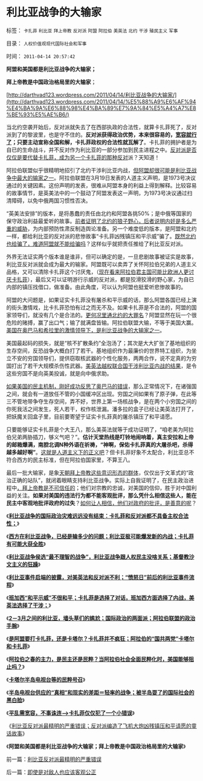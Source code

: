 # 利比亚战争的大输家

标签： `卡扎菲` `利比亚` `拜上帝教` `反对派` `阿盟` `阿拉伯` `美英法` `北约` `干涉` `殖民主义` `军事` 

目录： `人权价值观现代国际社会和军事`

时间： `2011-04-14 20:57:42`

**阿盟和美国都是利比亚战争的大输家；**

**拜上帝教是中国政治格局里的大输家**；

[http://darthvad123.wordpress.com/2011/04/14/利比亚战争的大输家/](http://darthvad123.wordpress.com/2011/04/14/%E5%88%A9%E6%AF%94%E4%BA%9A%E6%88%98%E4%BA%89%E7%9A%84%E5%A4%A7%E8%BE%93%E5%AE%B6/)

当北约空袭开始后，反对派就失去了在西部执政的合法性，就算卡扎菲死了，反对派到了的黎波里，也是守不住的。**反对派获得政治优势，本来很容易的，[宽容就行了](../../../2010/5/22/阿拉伯帝国崛起和王朝灭亡的内因.md)；只要主动宣称全国和解，卡扎菲政权的合法性就瓦解了**。卡扎菲的拥护者是为自已的生命战斗，并不反对作为利比亚的一部分参加到民主进程之中。[反对派是否仅仅是要代替卡扎菲，成为另一个卡扎菲的那种反对](../../../2011/4/5/二战后亚非拉“民主乱局”的三角原理.md)派？天知道！

阿拉伯联盟似乎很精明地招引了北约干涉利比亚内战，[但阿盟却很可能是利比亚战争中最大的输家之一](../../../2011/3/21/萨科奇给阿盟耍了，奥巴马让萨科奇卖了.md)。阿拉伯联盟在3月19日发表的人道主义声明，是1973号决议通过的关键因素。这份声明的发表，很难从阿盟本身的利益上得到解释。比较容易的故事情节，是英美法中的一个鼓动了阿盟发表这一声明，为1973号决议通过扫清障碍，以免中俄两国习惯性否决。

“英美法安排”的版本，是将愚蠢的责任由北约和阿盟各挑50%；是中俄等国家的保守政治利益最爱听的故事。[前者证明了北约的狼子野心，后者说明内奸是多么严重的威胁](../../../2011/1/17/唱戏的需要一个大花脸.md)，为内部预防性肃反制造舆论准备。另一个难度低的版本，是阿盟和北约一样，都给利比亚的反对派的悲惨故事“卡扎菲凶残镇压和平示威”骗了。[既然北约也给骗了，难道阿盟就不能给骗吗](../../../2011/2/12/中国古代“发现了”边际效应和帕累托累积.md)？这样似乎就把责任推给了利比亚反对派。

外界无法证实两个版本谁是谁非，但可以确定的是，一旦悲剧故事被证实是故事，利比亚反对派就会成为最大的输家。阿盟既可以卖弄了关怀阿拉伯兄弟的人道主义品格，又可以清除卡扎菲这个讨厌鬼，（[现在看来阿拉伯君主国可能比欧洲人更讨厌卡扎菲](../../../2011/3/24/卡扎菲行为容易理解.md)），最后又可以证明游行示威的反对派，都是狡滑狡滑的野心家，为自已内部的镇压找借口，做准备。由此角度，可以认为阿盟也挺爱听悲惨故事的。

阿盟的大问题是，如果证实卡扎菲没有屠杀和平示威的话，那么阿盟各国已经上演的街头激情戏，比卡扎菲恐怕有过之而无不及。如果卡扎菲是不合法的，阿盟的国家领导们，就没有几个是合法的。[更何况里通北约的大罪名](../../../2011/2/24/外来扶植的民主还是美式民主吗.md)？阿盟显然在玩一个很危险的赌搏，赢了出口气；输了就满盘皆输。阿拉伯联盟大输，不等于美国大赢。[美国在奥巴马和希拉里的激情领导下，是利比亚战争的大输家之一](../../../2011/3/21/萨科奇给阿盟耍了，奥巴马让萨科奇卖了.md)。

美国最起码的损失，就是“核不扩散条约”全泡汤了；其次是大大扩张了基地组织的生存空间，反恐战争大概白打了若干。基地组织作为最廉价的世界特工组织，为坐立不安的穷国领导们，提供窃取核武器的个性化服务，两两合作，说不定真的为穷国打出了若干大规模杀伤性武器。[美英法越权联合国干涉利比亚内战的结果](../../../2011/3/25/非法无正义；不要信仰“内战不可避免”；.md)，是令这些穷国不是向英美投诚，就是向中俄求助。

[如果美国的民主机制，刚好成功反思了奥巴马的错误](../../../2011/3/16/美国犯过了中国大部分错误.md)，那么正常情况下，在诸强国之间，就会有一道放任不管的小国缓冲区出现。穷国之间如果有了原子弹，在此等三不管地带争夺生存空间，弄不好，世界上第一场核战争，是在两个小穷国之间的你死我活之间发生，死人若干，权作核泄漏。潘多拉的盒子已经让美英法打开了，把妖魔关回盒子里，目前要寄望于证实卡扎菲真的屠杀镇压了和平请愿。

只要能够证实卡扎菲是个大王八，那么美英法就等于成功证明了，“咱老美为阿拉伯兄弟两胁插刀，够义气吧？”。**估计天堂热线是叮铃地闹响着，真主安拉和上帝的邮箱爆满，南腔北调N种外语在祈祷，“神啊，保佑卡扎菲真的大屠杀吧，杀得越多越好啊”**。[这就是人道主义下的正义吧](../../../2011/3/22/平民伤亡99％不在利比亚.md)？但卡扎菲好象不太配合，利比亚总不符合西方的民主标准，但在阿拉伯国家里，不算王八。

最后一批大输家，是象[天朝拜上帝教这些意识形态的群体](../../../2010/11/3/“政治改革”必须首先在法学中精确定义.md)，仅仅出于文革式的“政治正确的站队”，就闭着眼睛支持利比亚战争。实际上自我证明了，在民主政治进程中[，拜上帝教是不可信任的](../../../2011/3/23/西方传统文化的愚昧落后.md)；他们对宗教的忠诚，对美国的信仰，胜于对中国利益的关注。**如果对美国的违法行为都不能客观批评，那么凭什么相信这些人，能在民主中客观地批评政府的过失**？[如何让人相信，他们对政府的批评，是善意的呢](../../../2010/12/12/不要一味指责政府.md)？

《[**利比亚战争的国际政治灾难远远没有结束：卡扎菲和反对派都不具备主权合法性；**](../../../2011/4/8/利比亚国际政治灾难刚刚开始.md)》

《[**西方在利比亚战争，已经是输多少的问题；利比亚极可能爆发新的内战；卡扎菲有可能大获全胜**](../../../2011/4/9/利比亚战争，西方是输多少的问题；.md)》

《[**利比亚战争侯选“最不理智的战争”，利比亚战争跟人权民主没啥关系；基督教沙文主义的狂躁**](../../../2011/4/9/“最不理智的战争”利比亚人权民主没啥关系.md)》

《[**利比亚事件启端的披露，对美英法和反对派不利；“愤怒日”前后的利比亚事件流程**](../../../2011/4/9/利比亚事件的真相可能对美英法不利.md)》

《[**班加西“和平示威”不很和平；卡扎菲是选择了对话，班加西方面选择了内战，美英法选择了干涉；**](../../../2011/4/10/利比亚的“和平示威”不一定很和平.md)》

《[**2－3月之间的利比亚，墙头草们的尴尬；国际政治的两面派；阿拉伯联盟的政治手腕**](../../../2011/4/10/利比亚战争墙头草的尴尬和阿盟的手腕.md)》

《[**是阿盟要打卡扎菲，还是卡塔尔？卡扎菲并不疯狂；阿拉伯的“国共两党”卡塔尔和卡扎菲**](../../../2011/4/11/民主斗士是阿盟？卡塔尔？半岛？.md)》

《[**阿拉伯之春的主力，是民主还是民粹？当阿拉伯社会全面民粹化时，美国能够阻止吗？**](../../../2011/4/11/阿拉伯民粹化时美国能阻止吗？.md)》

《[**卡塔尔半岛电视台等的民粹号召**](../../../2011/4/11/卡塔尔半岛电视台等的民粹号召.md)》

《[**半岛电视台供应的“真相”和现实的差距＝轻率的战争；被半岛耍了的国际社会的黑白脸**](../../../2011/4/13/被半岛耍了的国际社会的黑白脸.md)》

《[**平乱需宽容，不事诛连——>卡扎菲仅仅犯了一个小错误**](../../../2011/4/13/卡扎菲仅仅犯了一个小错误.md)》

《[利比亚反对派最精明的严重错误；反对派编造了飞机大炮凶残镇压和平请愿的童话故事](%E3%80%8A%E5%88%A9%E6%AF%94%E4%BA%9A%E6%88%98%E4%BA%89%E7%9A%84%E5%9B%BD%E9%99%85%E6%94%BF%E6%B2%BB%E7%81%BE%E9%9A%BE%E8%BF%9C%E8%BF%9C%E6%B2%A1%E6%9C%89%E7%BB%93%E6%9D%9F%EF%BC%9A%E5%8D%A1%E6%89%8E%E8%8F%B2%E5%92%8C%E5%8F%8D%E5%AF%B9%E6%B4%BE%E9%83%BD%E4%B8%8D%E5%85%B7%E5%A4%87%E4%B8%BB%E6%9D%83%E5%90%88%E6%B3%95%E6%80%A7%EF%BC%9B%E3%80%8B)》

《**阿盟和美国都是利比亚战争的大输家；拜上帝教是中国政治格局里的大输家**》



前一篇：[利比亚反对派最精明的严重错误](../../../2011/4/14/利比亚反对派最精明的严重错误.md)

后一篇：[即使是对敌人也应该客观公正](../../../2011/4/14/即使是对敌人也应该客观公正.md)